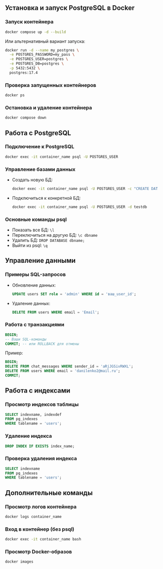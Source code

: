 ## Установка и запуск PostgreSQL в Docker

### Запуск контейнера
```bash
docker compose up -d --build
```

Или альтернативный вариант запуска:
```bash
docker run -d --name my_postgres \
  -e POSTGRES_PASSWORD=my_pass \
  -e POSTGRES_USER=postgres \
  -e POSTGRES_DB=postgres \
  -p 5432:5432 \
  postgres:17.4
```

### Проверка запущенных контейнеров
```bash
docker ps
```

### Остановка и удаление контейнера
```bash
docker compose down
```

## Работа с PostgreSQL

### Подключение к PostgreSQL
```bash
docker exec -it container_name psql -U POSTGRES_USER
```

### Управление базами данных
- Создать новую БД:
  ```bash
  docker exec -it container_name psql -U POSTGRES_USER -c "CREATE DATABASE testdb;"
  ```

- Подключиться к конкретной БД:
  ```bash
  docker exec -it container_name psql -U POSTGRES_USER -d testdb
  ```

### Основные команды psql
- Показать все БД: `\l`
- Переключиться на другую БД: `\c dbname`
- Удалить БД: `DROP DATABASE dbname;`
- Выйти из psql: `\q`

## Управление данными

### Примеры SQL-запросов
- Обновление данных:
  ```sql
  UPDATE users SET role = 'admin' WHERE id = 'ваш_user_id';
  ```

- Удаление данных:
  ```sql
  DELETE FROM users WHERE email = 'Email';
  ```

### Работа с транзакциями
```sql
BEGIN;
-- Ваши SQL-команды
COMMIT; -- или ROLLBACK для отмены
```

Пример:
```sql
BEGIN;
DELETE FROM chat_messages WHERE sender_id = 'aRjJGSivRWXL';
DELETE FROM users WHERE email = 'danilenko2@mail.ru';
COMMIT;
```

## Работа с индексами

### Просмотр индексов таблицы
```sql
SELECT indexname, indexdef
FROM pg_indexes
WHERE tablename = 'users';
```

### Удаление индекса
```sql
DROP INDEX IF EXISTS index_name;
```

### Проверка удаления индекса
```sql
SELECT indexname
FROM pg_indexes
WHERE tablename = 'users';
```

## Дополнительные команды

### Просмотр логов контейнера
```bash
docker logs container_name
```

### Вход в контейнер (без psql)
```bash
docker exec -it container_name bash
```

### Просмотр Docker-образов
```bash
docker images
```